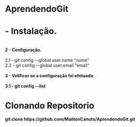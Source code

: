 # AprendendoGit

<p>
<h1> - Instalação.</h1></b><br>
<b>2 - Configuração.</b><br><br>
2.1 - git config --global user.name "nome"<br>
2.2 - git config --global user.email "email"<br><br>
<b>3 - Velificar se a configuração foi efetuada:</b><br><br>
<b>3.1 - git config --list <br>
</p>


# Clonando Repositorio
<p>
git clone https://github.com/MailtonCanuto/AprendendoGit.git <br>

</p>